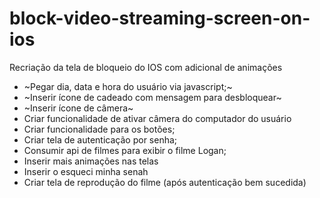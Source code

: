 # block-video-streaming-screen-on-ios
<p>Recriação da tela de bloqueio do IOS com adicional de animações</p>



- ~Pegar dia, data e hora do usuário via javascript;~
- ~Inserir ícone de cadeado com mensagem para desbloquear~
- ~Inserir ícone de câmera~
- Criar funcionalidade de ativar câmera do computador do usuário
- Criar funcionalidade para os botões;
- Criar tela de autenticação por senha;
- Consumir api de filmes para exibir o filme Logan;
- Inserir mais animações nas telas
- Inserir o esqueci minha senah
- Criar tela de reprodução do filme (após autenticação bem sucedida)

  
  
